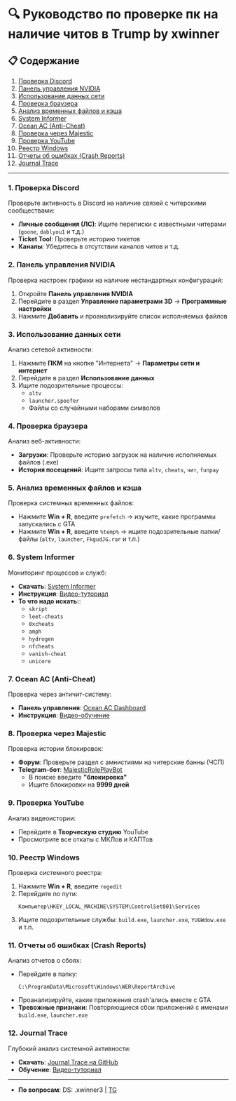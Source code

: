 # 🔍 Руководство по проверке пк на наличие читов в Trump by xwinner



## 📋 Содержание
1. [Проверка Discord](#1-проверка-discord)
2. [Панель управления NVIDIA](#2-панель-управления-nvidia)
3. [Использование данных сети](#3-использование-данных-сети)
4. [Проверка браузера](#4-проверка-браузера)
5. [Анализ временных файлов и кэша](#5-анализ-временных-файлов-и-кэша)
6. [System Informer](#6-system-informer)
7. [Ocean AC (Anti-Cheat)](#7-ocean-ac-anti-cheat)
8. [Проверка через Majestic](#8-проверка-через-majestic)
9. [Проверка YouTube](#9-проверка-youtube)
10. [Реестр Windows](#10-реестр-windows)
11. [Отчеты об ошибках (Crash Reports)](#11-отчеты-об-ошибках-crash-reports)
12. [Journal Trace](#12-journal-trace-продвинутый-анализ)

---

### 1. Проверка Discord
Проверьте активность в Discord на наличие связей с читерскими сообществами:
- **Личные сообщения (ЛС)**: Ищите переписки с известными читерами (`goone`, `dablyou1` и т.д.)
- **Ticket Tool**: Проверьте историю тикетов
- **Каналы**: Убедитесь в отсутствии каналов читов и т.д.

### 2. Панель управления NVIDIA
Проверка настроек графики на наличие нестандартных конфигураций:
1. Откройте **Панель управления NVIDIA**
2. Перейдите в раздел **Управление параметрами 3D** → **Программные настройки**
3. Нажмите **Добавить** и проанализируйте список исполняемых файлов

### 3. Использование данных сети
Анализ сетевой активности:
1. Нажмите **ПКМ** на кнопке "Интернета" → **Параметры сети и интернет**
2. Перейдите в раздел **Использование данных**
3. Ищите подозрительные процессы:
   - `altv`
   - `launcher.spoofer`
   - Файлы со случайными наборами символов

### 4. Проверка браузера
Анализ веб-активности:
- **Загрузки**: Проверьте историю загрузок на наличие исполняемых файлов (.exe)
- **История посещений**: Ищите запросы типа `altv`, `cheats`, `чит`, `funpay`

### 5. Анализ временных файлов и кэша
Проверка системных временных файлов:
- Нажмите **Win + R**, введите `prefetch` → изучите, какие программы запускались с GTA
- Нажмите **Win + R**, введите `%temp%` → ищите подозрительные папки/файлы (`altv`, `launcher`, `FkgudJG.rar` и т.п.)

### 6. System Informer
Мониторинг процессов и служб:
- **Скачать**: [System Informer](https://sourceforge.net/projects/systeminformer/files/systeminformer-3.2.25011-release-setup.exe/download)
- **Инструкция**: [Видео-туториал](https://www.youtube.com/watch?v=EDO6HlWKOxo)
- **То что надо искать:**: 
  - `skript`
  - `leet-cheats`
  - `0xcheats`
  - `amph`
  - `hydrogen`
  - `nfcheats`
  - `vanish-cheat`
  - `unicore`

### 7. Ocean AC (Anti-Cheat)
Проверка через античит-систему:
- **Панель управления**: [Ocean AC Dashboard](https://anticheat.ac/dashboard/)
- **Инструкция**: [Видео-обучение](https://youtu.be/lSuV6-KUaqw)

### 8. Проверка через Majestic
Проверка истории блокировок:
- **Форум**: Проверьте раздел с амнистиями на читерские банны (ЧСП)
- **Telegram-бот**: [MajesticRolePlayBot](https://t.me/MajesticRolePlayBot)
  - В поиске введите **"блокировка"**
  - Ищите блокировки на **9999 дней**

### 9. Проверка YouTube
Анализ видеоистории:
- Перейдите в **Творческую студию** YouTube
- Просмотрите все откаты с МКЛов и КАПТов

### 10. Реестр Windows
Проверка системного реестра:
1. Нажмите **Win + R**, введите `regedit`
2. Перейдите по пути:
   ```
   Компьютер\HKEY_LOCAL_MACHINE\SYSTEM\ControlSet001\Services
   ```
3. Ищите подозрительные службы: `build.exe`, `launcher.exe`, `YUGWdow.exe` и т.п.

### 11. Отчеты об ошибках (Crash Reports)
Анализ отчетов о сбоях:
- Перейдите в папку:
  ```
  C:\ProgramData\Microsoft\Windows\WER\ReportArchive
  ```
- Проанализируйте, какие приложения crash'ались вместе с GTA
- **Тревожные признаки**: Повторяющиеся сбои приложений с именами `build.exe`, `launcher.exe`

### 12. Journal Trace
Глубокий анализ системной активности:
- **Скачать**: [Journal Trace на GitHub](https://github.com/ponei/JournalTrace/releases)
- **Обучение**: [Видео-туториал](https://youtu.be/pfzjomUDXaU)


---

- **По вопросам**: DS: .xwinner3 | [TG](https://t.me/xwinnerqwe)
